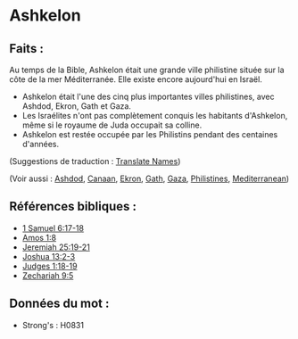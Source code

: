 # Ashkelon

## Faits :

Au temps de la Bible, Ashkelon était une grande ville philistine située sur la côte de la mer Méditerranée. Elle existe encore aujourd'hui en Israël.

* Ashkelon était l'une des cinq plus importantes villes philistines, avec Ashdod, Ekron, Gath et Gaza.
* Les Israélites n'ont pas complètement conquis les habitants d'Ashkelon, même si le royaume de Juda occupait sa colline.
* Ashkelon est restée occupée par les Philistins pendant des centaines d'années.

(Suggestions de traduction : [Translate Names](rc://en/ta/man/translate/translate-names))

(Voir aussi : [Ashdod](../names/ashdod.md), [Canaan](../names/canaan.md), [Ekron](../names/ekron.md), [Gath](../names/gath.md), [Gaza](../names/gaza.md), [Philistines](../names/philistines.md), [Mediterranean](../names/mediterranean.md))

## Références bibliques :

* [1 Samuel 6:17-18](rc://en/tn/help/1sa/06/17)
* [Amos 1:8](rc://en/tn/help/amo/01/08)
* [Jeremiah 25:19-21](rc://en/tn/help/jer/25/19)
* [Joshua 13:2-3](rc://en/tn/help/jos/13/02)
* [Judges 1:18-19](rc://en/tn/help/jdg/01/18)
* [Zechariah 9:5](rc://en/tn/help/zec/09/05)

## Données du mot :

* Strong's : H0831
